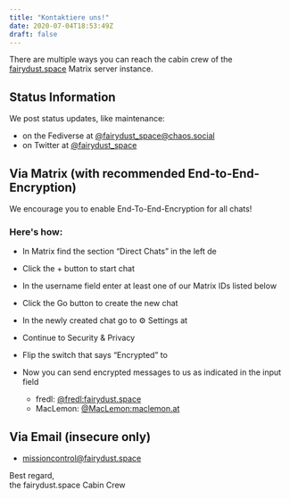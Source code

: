 ```yaml
---
title: "Kontaktiere uns!"
date: 2020-07-04T18:53:49Z
draft: false
---
```


There are multiple ways you can reach the cabin crew of the [fairydust.space](/) Matrix server instance.


## Status Information
We post status updates, like maintenance:
- on the Fediverse at [@fairydust_space@chaos.social](https://chaos.social/@fairydust_space)
- on Twitter at [@fairydust_space](https://twitter.com/fairydust_space)

## Via Matrix (with recommended End-to-End-Encryption)
We encourage you to enable End-To-End-Encryption for all chats!  

### Here's how:
- In Matrix find the section “Direct Chats” in the left de
- Click the + button to start chat
- In the username field enter at least one of our Matrix IDs listed below
- Click the Go button to create the new chat
- In the newly created chat go to ⚙️ Settings at 
- Continue to Security & Privacy
- Flip the switch that says “Encrypted” to
- Now you can send encrypted messages to us as indicated in the input field

    - fredl: [@fredl:fairydust.space](https://matrix.to/#/@fredl:fairydust.space)
    - MacLemon: [@MacLemon:maclemon.at](https://matrix.to/#/@MacLemon:maclemon.at)

## Via Email (insecure only)
- [missioncontrol@fairydust.space](mailto:missioncontrol@fairydust.space?subject=fairydust.space%20question&body=Hi%21%0D%0A%0D%0AFeel%20free%20to%20write%20either%20in%20english%20or%20german%20language%21%0D%0ASuch%20Dir%20aus%20ob%20Du%20auf%20Englisch%20oder%20Deutsch%20schreiben%20m%C3%B6chtest%21%0D%0A%0D%0A)  

Best regard,  
the fairydust.space Cabin Crew  

